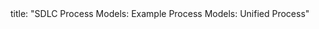 <frontmatter>
title: "SDLC Process Models: Example Process Models: Unified Process"
</frontmatter>

<include src="unit-inPage-asFlat.md" boilerplate />